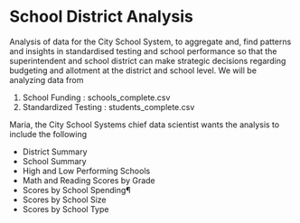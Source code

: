 # School District Analysis

Analysis of data for the City School System, to aggregate and, find patterns and insights in standardised testing and school performance so that the superintendent and school district can make strategic decisions regarding budgeting and allotment at the district and school level. We will be analyzing data from 
1. School Funding : schools_complete.csv
2. Standardized Testing : students_complete.csv

Maria, the City School Systems chief data scientist wants the analysis to include the following 
* District Summary
* School Summary
* High and Low Performing Schools
* Math and Reading Scores by Grade
* Scores by School Spending¶
* Scores by School Size
* Scores by School Type

